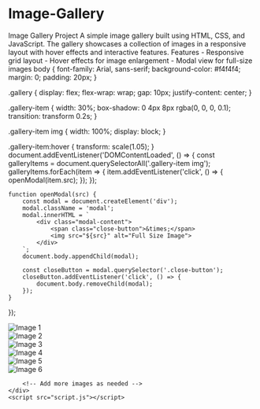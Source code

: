 # Image-Gallery
 Image Gallery Project  A simple image gallery built using HTML, CSS, and JavaScript. The gallery showcases a collection of images in a responsive layout with hover effects and interactive features.  Features  - Responsive grid layout - Hover effects for image enlargement - Modal view for full-size images
body {
    font-family: Arial, sans-serif;
    background-color: #f4f4f4;
    margin: 0;
    padding: 20px;
}

.gallery {
    display: flex;
    flex-wrap: wrap;
    gap: 10px;
    justify-content: center;
}

.gallery-item {
    width: 30%;
    box-shadow: 0 4px 8px rgba(0, 0, 0, 0.1);
    transition: transform 0.2s;
}

.gallery-item img {
    width: 100%;
    display: block;
}

.gallery-item:hover {
    transform: scale(1.05);
}
document.addEventListener('DOMContentLoaded', () => {
    const galleryItems = document.querySelectorAll('.gallery-item img');
    galleryItems.forEach(item => {
        item.addEventListener('click', () => {
            openModal(item.src);
        });
    });

    function openModal(src) {
        const modal = document.createElement('div');
        modal.className = 'modal';
        modal.innerHTML = `
            <div class="modal-content">
                <span class="close-button">&times;</span>
                <img src="${src}" alt="Full Size Image">
            </div>
        `;
        document.body.appendChild(modal);

        const closeButton = modal.querySelector('.close-button');
        closeButton.addEventListener('click', () => {
            document.body.removeChild(modal);
        });
    }
});
<!DOCTYPE html>
<html lang="en">
<head>
    <meta charset="UTF-8">
    <meta name="viewport" content="width=device-width, initial-scale=1.0">
    <title>Image Gallery</title>
    <link rel="stylesheet" href="styles.css">
</head>
<body>
    <div class="gallery">
        <div class="gallery-item">
            <img src="image1.jpg" alt="Image 1">
        </div>
        <div class="gallery-item">
            <img src="image2.jpg" alt="Image 2">
        </div>
        <div class="gallery-item">
            <img src="image3.jpg" alt="Image 3">
        </div>
        <div class="gallery-item">
            <img src="image4.jpg" alt="Image 4">
        </div>
        <div class="gallery-item">
            <img src="image5.jpg" alt="Image 5">
        </div>
        <div class="gallery-item">
            <img src="image6.jpg" alt="Image 6">

        <!-- Add more images as needed -->
    </div>
    <script src="script.js"></script>
</body>
</html>


